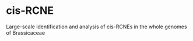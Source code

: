# cis-RCNE
Large-scale identification and analysis of cis-RCNEs in the whole genomes of Brassicaceae
